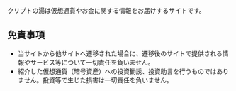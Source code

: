 クリプトの湯は仮想通貨やお金に関する情報をお届けするサイトです。  

## 免責事項

- 当サイトから他サイトへ遷移された場合に、遷移後のサイトで提供される情報やサービス等について一切責任を負いません。
- 紹介した仮想通貨（暗号資産）への投資勧誘、投資助言を行うものではありません。投資等で生じた損害は一切責任を負いません。

